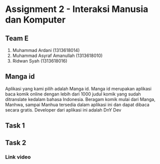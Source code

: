 # Assignment 2 - Interaksi Manusia dan Komputer

## Team E
1. Muhammad Ardani              (1313618014)
2. Muhammad Asyraf Amanullah    (1313618010)
3. Ridwan Syah                  (1313618016)

## Manga id
Aplikasi yang kami pilih adalah Manga id. Manga id merupakan aplikasi baca komik online dengan lebih dari 1000 judul komik yang sudah ditranslate kedalam bahasa Indonesia. Beragam komik mulai dari Manga, Manhwa, sampai Manhua tersedia dalam aplikasi ini dan dapat dibaca secara gratis. Developer dari aplikasi ini adalah DnY Dev

## Task 1

## Task 2

### Link video
